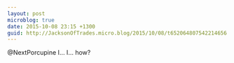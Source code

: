 ```yaml
---
layout: post
microblog: true
date: 2015-10-08 23:15 +1300
guid: http://JacksonOfTrades.micro.blog/2015/10/08/t652064807542214656.html
---
```

@NextPorcupine I... I... how?

